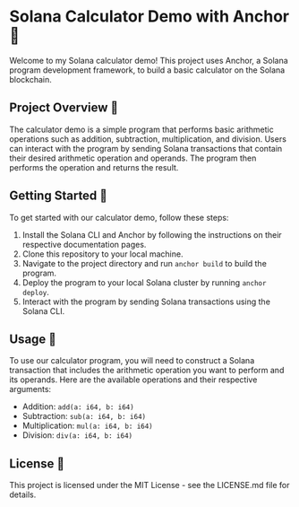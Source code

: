 # Solana Calculator Demo with Anchor 🧮

Welcome to my Solana calculator demo! This project uses Anchor, a Solana program development framework, to build a basic calculator on the Solana blockchain.

## Project Overview 📝

The calculator demo is a simple program that performs basic arithmetic operations such as addition, subtraction, multiplication, and division. Users can interact with the program by sending Solana transactions that contain their desired arithmetic operation and operands. The program then performs the operation and returns the result.

## Getting Started 🚀

To get started with our calculator demo, follow these steps:

1. Install the Solana CLI and Anchor by following the instructions on their respective documentation pages.
2. Clone this repository to your local machine.
3. Navigate to the project directory and run `anchor build` to build the program.
4. Deploy the program to your local Solana cluster by running `anchor deploy`.
5. Interact with the program by sending Solana transactions using the Solana CLI.

## Usage 🔧

To use our calculator program, you will need to construct a Solana transaction that includes the arithmetic operation you want to perform and its operands. Here are the available operations and their respective arguments:

- Addition: `add(a: i64, b: i64)`
- Subtraction: `sub(a: i64, b: i64)`
- Multiplication: `mul(a: i64, b: i64)`
- Division: `div(a: i64, b: i64)`

## License 📜

This project is licensed under the MIT License - see the LICENSE.md file for details.
